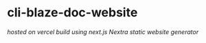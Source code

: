 # cli-blaze-doc-website

###### hosted on vercel build using next.js Nextra static website generator 
